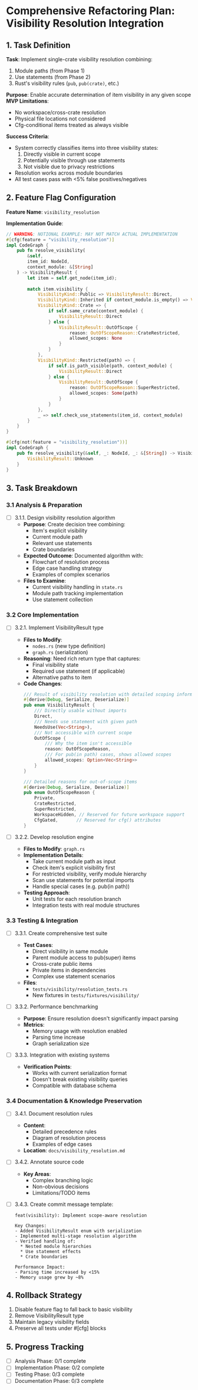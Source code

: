 # Comprehensive Refactoring Plan: Visibility Resolution Integration

## 1. Task Definition
**Task**: Implement single-crate visibility resolution combining:
1. Module paths (from Phase 1)
2. Use statements (from Phase 2)
3. Rust's visibility rules (`pub`, `pub(crate)`, etc.)

**Purpose**: Enable accurate determination of item visibility in any given scope  
**MVP Limitations**:
- No workspace/cross-crate resolution  
- Physical file locations not considered  
- Cfg-conditional items treated as always visible

**Success Criteria**:
- System correctly classifies items into three visibility states:
  1. Directly visible in current scope
  2. Potentially visible through use statements
  3. Not visible due to privacy restrictions
- Resolution works across module boundaries
- All test cases pass with <5% false positives/negatives

## 2. Feature Flag Configuration
**Feature Name**: `visibility_resolution`

**Implementation Guide**:
```rust
// WARNING: NOTIONAL EXAMPLE: MAY NOT MATCH ACTUAL IMPLEMENTATION
#[cfg(feature = "visibility_resolution")]
impl CodeGraph {
    pub fn resolve_visibility(
        &self,
        item_id: NodeId,
        context_module: &[String]
    ) -> VisibilityResult {
        let item = self.get_node(item_id);
        
        match item.visibility {
            VisibilityKind::Public => VisibilityResult::Direct,
            VisibilityKind::Inherited if context_module.is_empty() => VisibilityResult::Direct,
            VisibilityKind::Crate => {
                if self.same_crate(context_module) {
                    VisibilityResult::Direct
                } else {
                    VisibilityResult::OutOfScope {
                        reason: OutOfScopeReason::CrateRestricted,
                        allowed_scopes: None
                    }
                }
            },
            VisibilityKind::Restricted(path) => {
                if self.is_path_visible(path, context_module) {
                    VisibilityResult::Direct
                } else {
                    VisibilityResult::OutOfScope {
                        reason: OutOfScopeReason::SuperRestricted,
                        allowed_scopes: Some(path)
                    }
                }
            },
            _ => self.check_use_statements(item_id, context_module)
        }
    }
}

#[cfg(not(feature = "visibility_resolution"))]
impl CodeGraph {
    pub fn resolve_visibility(&self, _: NodeId, _: &[String]) -> VisibilityResult {
        VisibilityResult::Unknown
    }
}
```

## 3. Task Breakdown

### 3.1 Analysis & Preparation
- [ ] 3.1.1. Design visibility resolution algorithm
  - **Purpose**: Create decision tree combining:
    - Item's explicit visibility
    - Current module path
    - Relevant use statements
    - Crate boundaries
  - **Expected Outcome**: Documented algorithm with:
    - Flowchart of resolution process
    - Edge case handling strategy
    - Examples of complex scenarios
  - **Files to Examine**:
    - Current visibility handling in `state.rs`
    - Module path tracking implementation
    - Use statement collection

### 3.2 Core Implementation
- [ ] 3.2.1. Implement VisibilityResult type
  - **Files to Modify**:
    - `nodes.rs` (new type definition)
    - `graph.rs` (serialization)
  - **Reasoning**: Need rich return type that captures:
    - Final visibility state
    - Required use statement (if applicable)
    - Alternative paths to item
  - **Code Changes**:
    ```rust
    /// Result of visibility resolution with detailed scoping information
    #[derive(Debug, Serialize, Deserialize)]
    pub enum VisibilityResult {
        /// Directly usable without imports
        Direct,
        /// Needs use statement with given path
        NeedsUse(Vec<String>),
        /// Not accessible with current scope
        OutOfScope {
            /// Why the item isn't accessible
            reason: OutOfScopeReason,
            /// For pub(in path) cases, shows allowed scopes
            allowed_scopes: Option<Vec<String>>
        }
    }

    /// Detailed reasons for out-of-scope items
    #[derive(Debug, Serialize, Deserialize)]
    pub enum OutOfScopeReason {
        Private,
        CrateRestricted,
        SuperRestricted,
        WorkspaceHidden, // Reserved for future workspace support
        CfgGated,       // Reserved for cfg() attributes
    }
    ```

- [ ] 3.2.2. Develop resolution engine
  - **Files to Modify**: `graph.rs`
  - **Implementation Details**:
    - Take current module path as input
    - Check item's explicit visibility first
    - For restricted visibility, verify module hierarchy
    - Scan use statements for potential imports
    - Handle special cases (e.g. pub(in path))
  - **Testing Approach**:
    - Unit tests for each resolution branch
    - Integration tests with real module structures

### 3.3 Testing & Integration
- [ ] 3.3.1. Create comprehensive test suite
  - **Test Cases**:
    - Direct visibility in same module
    - Parent module access to pub(super) items
    - Cross-crate public items
    - Private items in dependencies
    - Complex use statement scenarios
  - **Files**:
    - `tests/visibility/resolution_tests.rs`
    - New fixtures in `tests/fixtures/visibility/`

- [ ] 3.3.2. Performance benchmarking
  - **Purpose**: Ensure resolution doesn't significantly impact parsing
  - **Metrics**:
    - Memory usage with resolution enabled
    - Parsing time increase
    - Graph serialization size

- [ ] 3.3.3. Integration with existing systems
  - **Verification Points**:
    - Works with current serialization format
    - Doesn't break existing visibility queries
    - Compatible with database schema

### 3.4 Documentation & Knowledge Preservation
- [ ] 3.4.1. Document resolution rules
  - **Content**:
    - Detailed precedence rules
    - Diagram of resolution process
    - Examples of edge cases
  - **Location**: `docs/visibility_resolution.md`

- [ ] 3.4.2. Annotate source code
  - **Key Areas**:
    - Complex branching logic
    - Non-obvious decisions
    - Limitations/TODO items

- [ ] 3.4.3. Create commit message template:
    ```
    feat(visibility): Implement scope-aware resolution

    Key Changes:
    - Added VisibilityResult enum with serialization
    - Implemented multi-stage resolution algorithm
    - Verified handling of:
      * Nested module hierarchies
      * Use statement effects
      * Crate boundaries

    Performance Impact:
    - Parsing time increased by <15%
    - Memory usage grew by ~8%
    ```

## 4. Rollback Strategy
1. Disable feature flag to fall back to basic visibility
2. Remove VisibilityResult type
3. Maintain legacy visibility fields
4. Preserve all tests under #[cfg] blocks

## 5. Progress Tracking
- [ ] Analysis Phase: 0/1 complete
- [ ] Implementation Phase: 0/2 complete
- [ ] Testing Phase: 0/3 complete
- [ ] Documentation Phase: 0/3 complete
